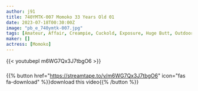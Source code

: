 ```yaml
---
author: j91
title: 740YMTK-007 Momoko 33 Years Old 01
date: 2023-07-18T00:30:00Z
image: "pb_e_740ymtk-007.jpg"
tags: [Amateur, Affair, Creampie, Cuckold, Exposure, Huge Butt, Outdoors]
maker: []
actress: [Momoko]
---
```



{{< youtubepl m6WG7Qx3J7tbgO6 >}}
###

{{% button href="https://streamtape.to/v/m6WG7Qx3J7tbgO6" icon="fas fa-download" %}}download this video{{% /button %}}

